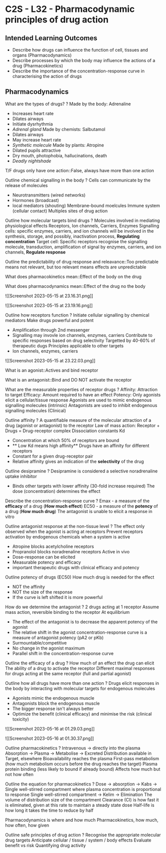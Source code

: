 
# C2S - L32 - Pharmacodynamic principles of drug action

## Intended Learning Outcomes
- Describe how drugs can influence the function of cell, tissues and organs (Pharmacodynamics)
- Describe processes by which the body may influence the actions of a drug (Pharmacokinetics)
- Describe the importance of the concentration-response curve in characterising the action of drugs

## Pharmacodynamics

What are the types of drugs?
?
Made by the body: Adrenaline 
- Increases heart rate
- Dilates airways
- Initiate dysrhythmia 
- *Adrenal gland*
Made by chemists: Salbutamol
- Dilates airways
- May increase heart rate
- *Synthetic molecule*
Made by plants: Atropine
- Dilated pupils attractive
- Dry mouth, photophobia, hallucinations, death
- *Deadly nightshade*

T/F drugs only have one action::False, always have more than one action

Outline chemical signalling in the body
?
Cells can communicate by the release of molecules
- Neurotransmitters (wired networks)
- Hormones (broadcast)
- local mediators (shouting)
Membrane-bound moelcules
Immune system (cellular contact)
Multiples sites of drug action

Outline how molecular targets bind drugs
?
Molecules involved in mediating physiological effects Receptors, Ion channels, Carriers, Enzymes
Signalling cells: specific enzymes, carriers, and ion channels will be involved in the synthesis, storage, and possibly, inactivation process, **Regulating concentration**
Target cell: Specific receptors recognise the signalling molecule, transduction, amplification of signal by enzymes, carriers, and ion channels, **Regulate response**

Outline the predictability of drug response and releavance::Too predictable means not relevant, but too relevant means effects are unpredictable

What does pharmacokinetics mean::Effect of the body on the drug

What does pharmacodynamics mean::Effect of the drug no the body

![[Screenshot 2023-05-15 at 23.16.31.png]]


![[Screenshot 2023-05-15 at 23.19.16.png]]

Outline how receptors function
?
Initiate cellular signalling by chemical mediators
Make drugs powerful and potent
- Amplification through 2nd messenger
- Signalling may invovle ion channels, enzymes, carriers
Contribute to specific responses based on drug selectivity
Targetted by 40-60% of therapeutic dugs
Principles applicable to other targets
- Ion channels, enzymes, carriers

![[Screenshot 2023-05-15 at 23.22.03.png]]

What is an agonist::Actives and bind receptor

What is an antagonist::Bind and DO NOT activate the receptor

What are the measurable properties of receptor drugs
?
Affinity: Attraction to target
Efficacy: Amount required to have an effect
Potency: Only agonists elicit a cellular/tissue response
Agonists are used to mimic endogenous signalling molecules (intrinsic)
Antagonists are used to inhibit endogenous signalling molecules (Clinical)

Outline affinity
?
A quantifiable measure of the molecular attraction of a drug (agonist or antagonist) to the receptor
Law of mass action: Receptor + Drugs = Drug-receptor complex
Dissociation constants Kd
- Concentration at which 50% of receptors are bound
- ** Low Kd means high affinity**
Drugs have an affinity for different receptors
- Constant for a given drug-receptor pair
- Relative affinity gives an indication of the **selectivity** of the drug

Outline desipramine
?
Desipramine is considered a selective noradrenaline uptake inhibitor
- Binds other targets with lower affinity (30-fold increase required)
The dose (concentration) determines the effect

Describe the concentration-response curve
?
Emax - a measure of the **efficacy** of a drug (**How much effect**)
EC50 - a measure of the **potency** of a drug (**How much drug**)
The antagonist is unable to elicit a response in vitro

Outline antagonist response at the non-tissue level
?
The effect only observed when the agonist is acting at receptors
Prevent receptors activation by endogenous chemicals when a system is active
- Atropine blocks acetylcholine receptors
- Propranolol blocks noradrenaline receptors
Active in vivo
- Dose-response can be elicited
- Measurable potency and efficacy
- important therapeutic drugs with clinical efficacy and potency

Outline potency of drugs (EC50)
How much drug is needed for the effect
- NOT the affinity
- NOT the size of the response
- If the curve is left shifted it is more powerful

How do we determine the antagonist
?
2 drugs acting at 1 receptor
Assume mass action, reversible binding to the receptor
At equilibrium
- The effect of the antagonist is to decrease the apparent potency of the agonist
- The relative shift in the agonist concentration-response curve is a measure of antagonist potency (pA2 or pKb)
- Surmountable/competitive
- No change in the agonist maximum
- Parallel shift in the concentration-response curve

Outline the efficacy of a drug
?
How much of an effect the drug can elicit
The ability of a drug to activate the receptor
Different maximal responses for drugs acting at the same receptor (full and partial agonist)

Outline how all drugs have more than one action
?
Drugs elicit responses in the body by interacting with molecular targets for endogenous molecules
- Agonists mimic the endogenous muscle
- Antagonists block the endogenous muscle
- The bigger response isn't always better
- Optimize the benefit (clinical efficacy) and minimise the risk (clinical toxicity)

![[Screenshot 2023-05-16 at 01.29.03.png]]

![[Screenshot 2023-05-16 at 01.30.37.png]]

Outline pharmacokinetics
?
Intravenous -> directly into the plasma
Absorption -> Plasma -> Metabolise -> Excreted
Distribution available in Target, elsewhere
Bioavailability reaches the plasma
First-pass metabolism (how much metabolism occurs before the drug reaches the target)
Plasma protein binding (less likely to bound if already bound)
Affects how much but not how often

Outline the equation for pharmacokinetics
?
Dose -> absorption -> Kabs -> Single well-stirred compartment where plasma concentration is proportional to response
Single well-stirred compartment -> Kelim -> Elimination
The volume of distribution size of the compartment
Clearance (CI) is how fast it is eliminated, given at this rate to maintain a steady state dose
Half-life is how long it takes the time to reduce by half

Pharmacodynamics is where and how much
Pharmacokinetics, how much, how often, how given

Outline safe principles of drug action
?
Recognise the appropriate molecular drug targets
Anticipate cellular / tissue / system / body effects
Evaluate benefit vs risk
Quantifying drug activity